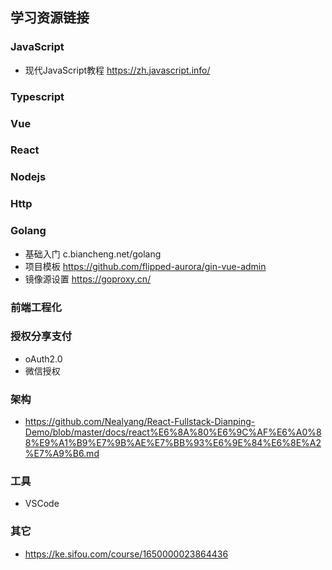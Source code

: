 ## 学习资源链接

### JavaScript

- 现代JavaScript教程 https://zh.javascript.info/

### Typescript

### Vue

### React

### Nodejs

### Http

### Golang

- 基础入门  c.biancheng.net/golang
- 项目模板 https://github.com/flipped-aurora/gin-vue-admin
- 镜像源设置 https://goproxy.cn/

### 前端工程化



### 授权分享支付

- oAuth2.0
- 微信授权

### 架构

- https://github.com/Nealyang/React-Fullstack-Dianping-Demo/blob/master/docs/react%E6%8A%80%E6%9C%AF%E6%A0%88%E9%A1%B9%E7%9B%AE%E7%BB%93%E6%9E%84%E6%8E%A2%E7%A9%B6.md

### 工具

- VSCode

### 其它

- https://ke.sifou.com/course/1650000023864436



